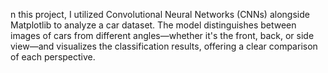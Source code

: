 n this project, I utilized Convolutional Neural Networks (CNNs) alongside Matplotlib to analyze a car dataset. The model distinguishes between images of cars from different angles—whether it's the front, back, or side view—and visualizes the classification results, offering a clear comparison of each perspective.
